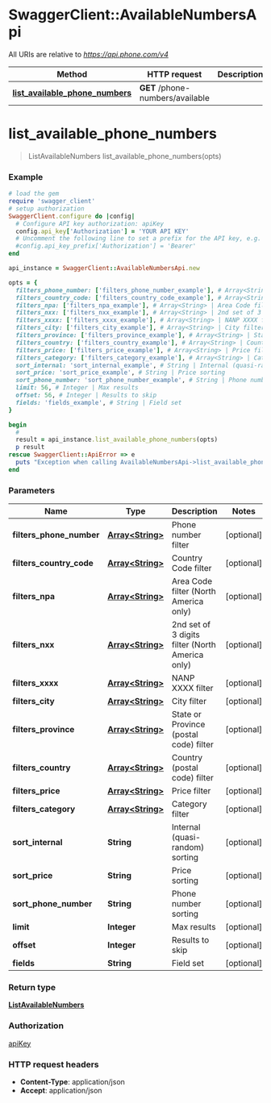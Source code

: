 # SwaggerClient::AvailableNumbersApi

All URIs are relative to *https://api.phone.com/v4*

Method | HTTP request | Description
------------- | ------------- | -------------
[**list_available_phone_numbers**](AvailableNumbersApi.md#list_available_phone_numbers) | **GET** /phone-numbers/available | 


# **list_available_phone_numbers**
> ListAvailableNumbers list_available_phone_numbers(opts)





### Example
```ruby
# load the gem
require 'swagger_client'
# setup authorization
SwaggerClient.configure do |config|
  # Configure API key authorization: apiKey
  config.api_key['Authorization'] = 'YOUR API KEY'
  # Uncomment the following line to set a prefix for the API key, e.g. 'Bearer' (defaults to nil)
  #config.api_key_prefix['Authorization'] = 'Bearer'
end

api_instance = SwaggerClient::AvailableNumbersApi.new

opts = { 
  filters_phone_number: ['filters_phone_number_example'], # Array<String> | Phone number filter
  filters_country_code: ['filters_country_code_example'], # Array<String> | Country Code filter
  filters_npa: ['filters_npa_example'], # Array<String> | Area Code filter (North America only)
  filters_nxx: ['filters_nxx_example'], # Array<String> | 2nd set of 3 digits filter (North America only)
  filters_xxxx: ['filters_xxxx_example'], # Array<String> | NANP XXXX filter
  filters_city: ['filters_city_example'], # Array<String> | City filter
  filters_province: ['filters_province_example'], # Array<String> | State or Province (postal code) filter
  filters_country: ['filters_country_example'], # Array<String> | Country (postal code) filter
  filters_price: ['filters_price_example'], # Array<String> | Price filter
  filters_category: ['filters_category_example'], # Array<String> | Category filter
  sort_internal: 'sort_internal_example', # String | Internal (quasi-random) sorting
  sort_price: 'sort_price_example', # String | Price sorting
  sort_phone_number: 'sort_phone_number_example', # String | Phone number sorting
  limit: 56, # Integer | Max results
  offset: 56, # Integer | Results to skip
  fields: 'fields_example', # String | Field set
}

begin
  #
  result = api_instance.list_available_phone_numbers(opts)
  p result
rescue SwaggerClient::ApiError => e
  puts "Exception when calling AvailableNumbersApi->list_available_phone_numbers: #{e}"
end
```

### Parameters

Name | Type | Description  | Notes
------------- | ------------- | ------------- | -------------
 **filters_phone_number** | [**Array&lt;String&gt;**](String.md)| Phone number filter | [optional] 
 **filters_country_code** | [**Array&lt;String&gt;**](String.md)| Country Code filter | [optional] 
 **filters_npa** | [**Array&lt;String&gt;**](String.md)| Area Code filter (North America only) | [optional] 
 **filters_nxx** | [**Array&lt;String&gt;**](String.md)| 2nd set of 3 digits filter (North America only) | [optional] 
 **filters_xxxx** | [**Array&lt;String&gt;**](String.md)| NANP XXXX filter | [optional] 
 **filters_city** | [**Array&lt;String&gt;**](String.md)| City filter | [optional] 
 **filters_province** | [**Array&lt;String&gt;**](String.md)| State or Province (postal code) filter | [optional] 
 **filters_country** | [**Array&lt;String&gt;**](String.md)| Country (postal code) filter | [optional] 
 **filters_price** | [**Array&lt;String&gt;**](String.md)| Price filter | [optional] 
 **filters_category** | [**Array&lt;String&gt;**](String.md)| Category filter | [optional] 
 **sort_internal** | **String**| Internal (quasi-random) sorting | [optional] 
 **sort_price** | **String**| Price sorting | [optional] 
 **sort_phone_number** | **String**| Phone number sorting | [optional] 
 **limit** | **Integer**| Max results | [optional] 
 **offset** | **Integer**| Results to skip | [optional] 
 **fields** | **String**| Field set | [optional] 

### Return type

[**ListAvailableNumbers**](ListAvailableNumbers.md)

### Authorization

[apiKey](../README.md#apiKey)

### HTTP request headers

 - **Content-Type**: application/json
 - **Accept**: application/json



